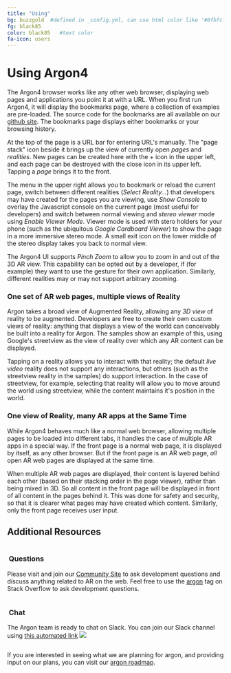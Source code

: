 ```yaml
---
title: "Using"
bg: buzzgold  #defined in _config.yml, can use html color like '#0fbfcf'
fg: black85
color: black85   #text color
fa-icon: users
---
```

# Using Argon4

The Argon4 browser works like any other web browser, displaying web pages and applications you point it at with a URL. When you first run Argon4, it will display the bookmarks page, where a collection of examples are pre-loaded. 
The source code for the bookmarks are all available on our [github site](http://github.com/argonjs).  The bookmarks page displays either bookmarks or your browsing history.

At the top of the page is a URL bar for entering URL's manually.  The "page stack" icon beside it brings up the view of currently open *pages* and *realities*.  New pages can be created here with the + icon in the upper left, and each page can be destroyed with the close icon in its upper left.  Tapping a *page* brings it to the front.

The menu in the upper right allows you to bookmark or reload the current page, switch between different realities (*Select Reality...*)
that developers may have 
created for the pages you are viewing, use *Show Console* to overlay the Javascript console on the current page (most useful 
for developers) and switch between normal viewing and *stereo viewer* mode using *Enable Viewer Mode*.  Viewer mode is used with stero holders for your phone (such as the ubiquitous *Google Cardboard Viewer*) to show the page in a more immersive stereo mode.  A small exit icon on the lower middle of the 
stereo display takes you back to normal view.

The Argon4 UI supports *Pinch Zoom* to allow you to zoom in and out of the
3D AR view.  This capability can be opted out by a developer, if (for example) 
they want to use the gesture for their own application.  Similarly, different
realities may or may not support arbitrary zooming.  

### One set of AR web pages, multiple views of Reality

Argon takes a broad view of Augmented Reality, allowing any *3D view* of reality to be augmented.  Developers are free to create their own custom 
views of reality:  anything that displays a view of the world can conceivably
be built into a reality for Argon.  The samples show an example of this, using
Google's streetview as the view of reality over which any AR content can
be displayed.

Tapping on a reality allows you to interact with that reality; the default *live video* reality does not support any interactions, but others (such as 
the streetview reality in the samples) do support interaction.  In the case of streetview, for example, selecting that reality will allow you to move around the world using streetview, while the content maintains it's position in the world.

### One view of Reality, many AR apps at the Same Time

While Argon4 behaves much like a normal web browser, allowing multiple pages
to be loaded into different tabs, it handles the case of multiple AR 
apps in a special way.  If the front page is a normal web page, it is 
displayed by itself, as any other browser.  But if the front page is 
an AR web page, *all* open AR web pages are displayed at the same time.

When multiple AR web pages are displayed, their content is layered behind
each other (based on their stacking order in the page viewer), rather than
being mixed in 3D.  So all content in the front page will be displayed
in front of all content in the pages behind it.  This was done for safety
and security, so that it is clearer what pages may have created which
content.  Similarly, only the front page receives user input.

## Additional Resources

<div class="container">
<div class="row">
  <div class="column halfx">
    <h3 class="text-gtnavy"><i class="fa fa-stack-overflow text-grey"></i>&nbsp;Questions</h3>
    <p>Please visit and join our <a href="https://community.argonjs.io/">Community Site</a>  to ask development questions and discuss anything related to AR on the web. Feel free to use the <a href="http://stackoverflow.com/questions/tagged/argon">argon</a> tag on Stack Overflow to ask development questions.</p>
  </div>
  <div class="column halfx">
    <h3 class="text-gtnavy"><i class="fa fa-slack text-grey"></i>&nbsp;Chat</h3>
    <p>The Argon team is ready to chat on Slack. You can join our Slack channel using <a href="http://spam.cc.gatech.edu:3600">this automated link</a> <a href="http://spam.cc.gatech.edu:3600"><img src="http://spam.cc.gatech.edu:3600/badge.svg"></a></p>
  </div>
</div>
</div>

If you are interested in seeing what we are planning for argon, and providing input on our plans, you can visit our [argon roadmap](https://trello.com/b/gBsEa8eg).
